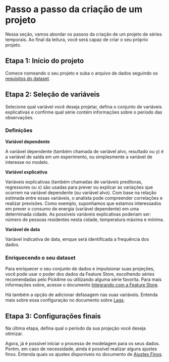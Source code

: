 # Passo a passo da criação de um projeto

Nessa seção, vamos abordar os passos da criação de um projeto de séries temporais. Ao final da leitura, você será capaz de criar o seu próprio projeto. 

## Etapa 1: Início do projeto

Comece nomeando o seu projeto e suba o arquivo de dados seguindo os [requisitos do dataset](/help-center/time-series/intro/requisitos.md). 

## Etapa 2: Seleção de variáveis

Selecione qual variável você deseja projetar, defina o conjunto de variáveis explicativas e confirme qual série contém informações sobre o período das observações. 

### Definições 

**Variável dependente**

A variável dependente (também chamada de variável alvo, resultado ou y) é a variável de saída em um experimento, ou simplesmente a variável de interesse no modelo. 

**Variável explicativa**  

Variáveis explicativas (também chamadas de variáveis preditoras, regressores ou x) são usadas para prever ou explicar as variações que ocorrem na variável dependente (ou variável alvo). Com base na relação estimada entre essas variáveis, o analista pode compreender correlações e realizar previsões. Como exemplo, suponhamos que estamos interessados em prever o consumo de energia (variável dependente) em uma determinada cidade. As possíveis variáveis explicativas poderiam ser: número de pessoas residentes nesta cidade, temperatura máxima e mínima. 

**Variável de data** 

Variável indicativa de data, emque será identificada a frequência dos dados. 

### Enriquecendo o seu dataset

Para enriquecer o seu conjunto de dados e impulsionar suas projeções, você pode usar o poder dos dados da Feature Store, escolhendo séries recomendadas pelo Pick4me ou utilizando alguma série favorita. Para mais informações sobre, acesse o documento [Integrando com a Feature Store](/help-center/time-series/intro/integracao-fs.md). 

Há também a opção de adicionar defasagem nas suas variáveis. Entenda mais sobre essa configuração no documento sobre [Lags](/help-center/time-series/modelagem/lags.md).

## Etapa 3: Configurações finais

Na última etapa, defina qual o período da sua projeção você deseja otimizar. 

Agora, já é possível iniciar o processo de modelagem para os seus dados. Porém, em caso de necessidade, ainda é possível realizar alguns ajustes finos. Entenda quais os ajustes disponíveis no documento de [Ajustes Finos](/help-center/time-series/modelagem/ajustes-finos.md). 
